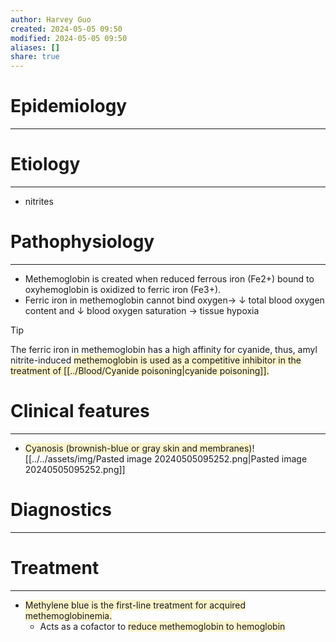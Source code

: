 ```yaml
---
author: Harvey Guo
created: 2024-05-05 09:50
modified: 2024-05-05 09:50
aliases: []
share: true
---
```

# Epidemiology
---


# Etiology
---
- nitrites

# Pathophysiology
---
- Methemoglobin is created when reduced ferrous iron (Fe2+) bound to oxyhemoglobin is oxidized to ferric iron (Fe3+).
- Ferric iron in methemoglobin cannot bind oxygen→ ↓ total blood oxygen content and ↓ blood oxygen saturation → tissue hypoxia
>[!tip] 
>The ferric iron in methemoglobin has a high affinity for cyanide, thus, amyl nitrite-induced <span style="background:rgba(240, 200, 0, 0.2)">methemoglobin is used as a competitive inhibitor in the treatment of [[../Blood/Cyanide poisoning|cyanide poisoning]].</span>
# Clinical features
---
- <span style="background:rgba(240, 200, 0, 0.2)">Cyanosis (brownish-blue or gray skin and membranes)</span>![[../../assets/img/Pasted image 20240505095252.png|Pasted image 20240505095252.png]]

# Diagnostics
---


# Treatment
---
- <span style="background:rgba(240, 200, 0, 0.2)">Methylene blue is the first-line treatment for acquired methemoglobinemia.</span>
	- Acts as a cofactor to <span style="background:rgba(240, 200, 0, 0.2)">reduce methemoglobin to hemoglobin</span>
